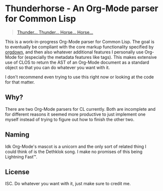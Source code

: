 # Thunderhorse - An Org-Mode parser for Common Lisp
> [Thunder... Thunder... Horse... Horse...](https://piped.kavin.rocks/watch?v=QuphOxBX8YI)

This is a work-in-progress Org-Mode parser for Common Lisp. The goal is to
eventually be compliant with the core markup functionality specified by
[orgdown](https://karl-voit.at/2021/11/27/orgdown/), and then also whatever
additional features I personally use Org-Mode for (especially the metadata
features like tags). This makes extensive use of CLOS to return the AST of an
Org-Mode document as a standard object so that you can do whatever you want with
it.

I don't recommend even trying to use this right now or looking at the code for
that matter.

## Why?

There are two Org-Mode parsers for CL currently. Both are incomplete and for
different reasons it seemed more productive to just implement one myself instead
of trying to figure out how to finish the other two.

## Naming

Idk Org-Mode's mascot is a unicorn and the only sort of related thing I could
think of is the Dethklok song. I make no promises of this being Lightning Fast™.

## License

ISC. Do whatever you want with it, just make sure to credit me.
